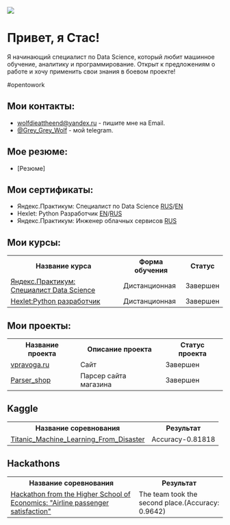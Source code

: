![](https://komarev.com/ghpvc/?username=GreyGreyWolf)

# Привет, я Стас!
Я начинающий специалист по Data Science, который любит машинное обучение, аналитику и программирование.
Открыт к предложениям о работе и хочу применить свои знания в боевом проекте!

\#opentowork

## Мои контакты:
- [wolfdieattheend@yandex.ru](mailto:wolfdieattheend@yandex.ru) - пишите мне на Email.
- [@Grey_Grey_Wolf](https://t.me/Grey_Grey_Wolf) - мой telegram.

## Мое резюме:
 - [Резюме]

## Мои сертификаты:
 - Яндекс.Практикум: Специалист по Data Science 
[RUS](https://github.com/GreyGreyWolf/GreyGreyWolf/blob/master/Yandex_DS_certificate_rus.pdf)/[EN](https://github.com/GreyGreyWolf/GreyGreyWolf/blob/master/Yandex_DS_certificate_en.pdf)
 - Hexlet: Python Разработчик 
[EN](https://github.com/GreyGreyWolf/GreyGreyWolf/blob/master/certificate_hexlet_python_eng.png)/[RUS](https://github.com/GreyGreyWolf/GreyGreyWolf/blob/master/certificate_hexlet_python_ru.png)
 - Яндекс.Практикум: Инженер облачных сервисов [RUS](https://github.com/GreyGreyWolf/GreyGreyWolf/blob/master/certificate_cloud_services_engineer.pdf)

## Мои курсы:
<table>
<tr>
  <th>Название курса</th>
  <th>Форма обучения</th>
  <th>Статус</th>
</tr> 
<tr>
  <td><a href = "https://github.com/GreyGreyWolf/Yandex_Practicum_Data_Science">Яндекс.Практикум: Специалист Data Science</a></td>
  <td>Дистанционная</td>
  <td>Завершен</td>
</tr>
<tr>
  <td><a href = "https://github.com/GreyGreyWolf/Hexlet_python_developer">Hexlet:Python разработчик</a></td>
  <td>Дистанционная</td>
  <td>Завершен</td>
</tr>
</table>

## Мои проекты:
<table>
<tr>
  <th>Название проекта</th>
  <th>Описание 	проекта</th>
  <th>Статус проекта</th>
</tr>
<tr>
  <td><a href = "https://vpravoga.ru/">vpravoga.ru</a></td>
  <td>Сайт</td>
  <td>Завершен</td>
</tr>
<tr>
  <td><a href = "https://github.com/GreyGreyWolf/Parser_shop">Parser_shop</a></td>
  <td>Парсер сайта магазина</td>
  <td>Завершен</td>
</tr>
</table>

## Kaggle

<table>
<tr>
  <th>Название соревнования</th>
  <th>Результат</th>
</tr>
<tr>
<td><a href = "https://github.com/GreyGreyWolf/Kaggle/tree/master/Machine_Learning_from_Disaster">Titanic_Machine_Learning_From_Disaster</a></td>
<td>Accuracy-0.81818</td>
</tr>
</table>

## Hackathons

<table>
<tr>
  <th>Название соревнования</th>
  <th>Результат</th>
</tr>
<tr>
<td><a href = 
"https://github.com/GreyGreyWolf/Hackathons/tree/master/HSE_12_22">Hackathon from the Higher School of Economics: 
"Airline passenger satisfaction"</a></td>
<td>The team took the second place.(Accuracy: 0.9642)</td>
</tr>
</table>
